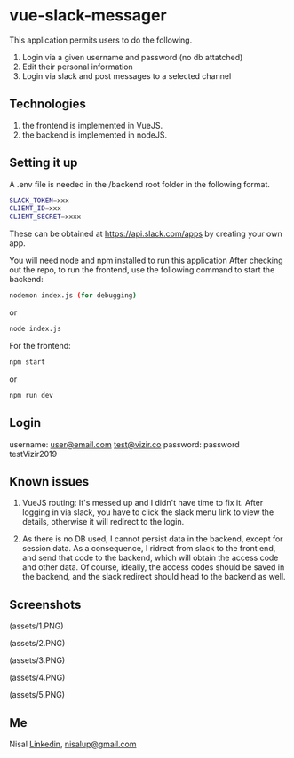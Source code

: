 # vue-slack-messager
This application permits users to do the following.
1) Login via a given username and password (no db attatched)
2) Edit their personal information
3) Login via slack and post messages to a selected channel

## Technologies
1) the frontend is implemented in VueJS.
2) the backend is implemented in nodeJS.

## Setting it up
A .env file is needed in the /backend root folder in the following format.

```bash
SLACK_TOKEN=xxx
CLIENT_ID=xxx
CLIENT_SECRET=xxxx
```

These can be obtained at https://api.slack.com/apps by creating your own app.

You will need node and npm installed to run this application
After checking out the repo, to run the frontend, use the following command to start the backend:

```bash
nodemon index.js (for debugging)
```
or
```bash
node index.js
```

For the frontend:

```bash
npm start
```
or
```bash
npm run dev
```
## Login
username: user@email.com    test@vizir.co
password: password          testVizir2019

## Known issues
1) VueJS routing: It's messed up and I didn't have time to fix it. After logging in via slack, you have to click the slack menu link to view the details, otherwise it will redirect to the login. 

2) As there is no DB used, I cannot persist data in the backend, except for session data. As a consequence, I ridrect from slack to the front end, and send that code to the backend, which will obtain the access code and other data.
Of course, ideally, the access codes should be saved in the backend, and the slack redirect should head to the backend as well.

## Screenshots

(assets/1.PNG)

(assets/2.PNG)

(assets/3.PNG)

(assets/4.PNG)

(assets/5.PNG)

## Me
Nisal [Linkedin](https://linkedin.com/in/nisalup/), nisalup@gmail.com
